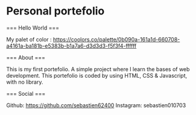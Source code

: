 # Personal portefolio
=== Hello World ===

My palet of color : https://coolors.co/palette/0b090a-161a1d-660708-a4161a-ba181b-e5383b-b1a7a6-d3d3d3-f5f3f4-ffffff

=== About ===

This is my first portefolio. A simple project where I learn the bases of web development.
This portefolio is coded by using HTML, CSS & Javascript, with no library.

=== Social ===

Github: https://github.com/sebastien62400
Instagram: sebastien010703
